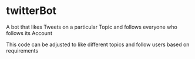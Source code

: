 # twitterBot

A bot that likes Tweets on a particular Topic and follows everyone who follows its Account

This code can be adjusted to like different topics and follow users based on requirements 
